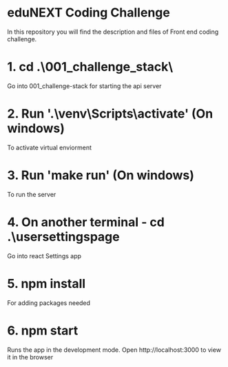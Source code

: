 # eduNEXT Coding Challenge

In this repository you will find the description and files of Front end coding challenge.


# 1. cd .\001_challenge_stack\
Go into 001_challenge-stack for starting the api server

# 2. Run '.\venv\Scripts\activate' (On windows) 
To activate virtual enviorment

# 3. Run 'make run' (On windows) 
To run the server 

# 4. On another terminal - cd .\usersettingspage
Go into react Settings app

# 5. npm install
For adding packages needed

# 6. npm start
Runs the app in the development mode.
Open http://localhost:3000 to view it in the browser


